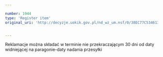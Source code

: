 ```yaml
---

number: 1944
type: 'Register item'
original_uri: 'http://decyzje.uokik.gov.pl/nd_wz_um.nsf/0/38EC77C53461328FC125772800254D11?OpenDocument'


---
```


Reklamacje można składać w terminie nie przekraczającym 30 dni od daty widniejącej na paragonie-daty nadania przesyłki

